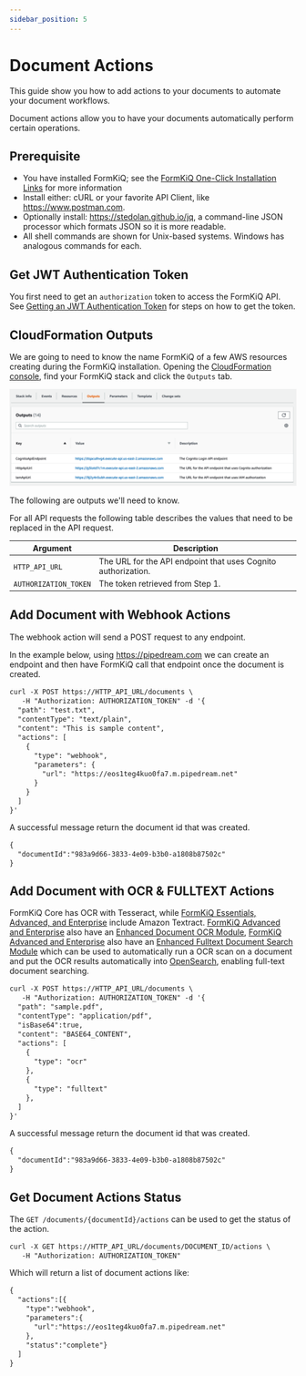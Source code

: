 ```yaml
---
sidebar_position: 5
---
```


# Document Actions

This guide show you how to add actions to your documents to automate your document workflows.

Document actions allow you to have your documents automatically perform certain operations.

## Prerequisite

* You have installed FormKiQ; see the <a href="/docs/getting-started/quick-start#install-formkiq">FormKiQ One-Click Installation Links</a> for more information
* Install either: cURL or your favorite API Client, like https://www.postman.com.
* Optionally install: https://stedolan.github.io/jq, a command-line JSON processor which formats JSON so it is more readable.
* All shell commands are shown for Unix-based systems. Windows has analogous commands for each.

## Get JWT Authentication Token

You first need to get an `authorization` token to access the FormKiQ API. See [Getting an JWT Authentication Token](/docs/how-tos/jwt-authentication-token) for steps on how to get the token.

## CloudFormation Outputs

We are going to need to know the name FormKiQ of a few AWS resources creating during the FormKiQ installation. Opening the [CloudFormation console](https://console.aws.amazon.com/cloudformation), find your FormKiQ stack and click the `Outputs` tab.

![CloudFormation Outputs](./img/cf-outputs-apis.png)

The following are outputs we'll need to know.

For all API requests the following table describes the values that need to be replaced in the API request.

| Argument | Description
| -------- | ------- |
| `HTTP_API_URL` | The URL for the API endpoint that uses Cognito authorization.
| `AUTHORIZATION_TOKEN` | The token retrieved from Step 1.

## Add Document with Webhook Actions

The webhook action will send a POST request to any endpoint.

In the example below, using https://pipedream.com we can create an endpoint and then have FormKiQ call that endpoint once the document is created.

```
curl -X POST https://HTTP_API_URL/documents \
   -H "Authorization: AUTHORIZATION_TOKEN" -d '{
  "path": "test.txt",
  "contentType": "text/plain",
  "content": "This is sample content",
  "actions": [
    {
      "type": "webhook",
      "parameters": {
        "url": "https://eos1teg4kuo0fa7.m.pipedream.net"
      }
    }
  ]
}'
```

A successful message return the document id that was created.
```
{
  "documentId":"983a9d66-3833-4e09-b3b0-a1808b87502c"
}
```

## Add Document with OCR & FULLTEXT Actions

FormKiQ Core has OCR with Tesseract, while [FormKiQ Essentials, Advanced, and Enterprise](https://www.formkiq.com/products/formkiq-essentials) include Amazon Textract. [FormKiQ Advanced and Enterprise](https://www.formkiq.com/products.formkiq-advanced) also have an <a href="/docs/add-on-modules/modules/enhanced-document-ocr">Enhanced Document OCR Module</a>,  [FormKiQ Advanced and Enterprise](https://www.formkiq.com/products/formkiq-enterprise) also have an <a href="/docs/add-on-modules/modules/enhanced-fulltext-document-search">Enhanced Fulltext Document Search Module</a> which can be used to automatically run a OCR scan on a document and put the OCR results automatically into [OpenSearch](https://aws.amazon.com/opensearch-service), enabling full-text document searching.


```
curl -X POST https://HTTP_API_URL/documents \
   -H "Authorization: AUTHORIZATION_TOKEN" -d '{
  "path": "sample.pdf",
  "contentType": "application/pdf",
  "isBase64":true,
  "content": "BASE64_CONTENT",
  "actions": [
    {
      "type": "ocr"
    },
    {
      "type": "fulltext"
    },
  ]
}'
```

A successful message return the document id that was created.
```
{
  "documentId":"983a9d66-3833-4e09-b3b0-a1808b87502c"
}
```

## Get Document Actions Status

The `GET /documents/{documentId}/actions` can be used to get the status of the action.

```
curl -X GET https://HTTP_API_URL/documents/DOCUMENT_ID/actions \
   -H "Authorization: AUTHORIZATION_TOKEN"
```

Which will return a list of document actions like:
```
{
  "actions":[{
    "type":"webhook",
    "parameters":{
      "url":"https://eos1teg4kuo0fa7.m.pipedream.net"
    },
    "status":"complete"}
  ]
}
```
